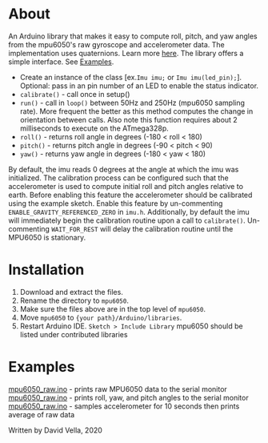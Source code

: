 # About

An Arduino library that makes it easy to compute roll, pitch, and yaw angles from the mpu6050's raw gyroscope and accelerometer data. The implementation uses quaternions. Learn more [here](https://ltu.diva-portal.org/smash/get/diva2:1010947/FULLTEXT01.pdf). The library offers a simple interface. See [Examples](#Examples).

- Create an instance of the class [ex.```Imu imu;``` or ```Imu imu(led_pin);```]. Optional: pass in an pin number of an LED to enable the status indicator.
- ```calibrate()``` - call once in setup()
- ```run()``` - call in ```loop()``` between 50Hz and 250Hz (mpu6050 sampling rate). More frequent the better as this method computes the change in orientation between calls. Also note this function requires about 2 milliseconds to execute on the ATmega328p.
- ```roll()``` - returns roll angle in degrees (-180 < roll < 180)
- ```pitch()``` - returns pitch angle in degrees (-90 < pitch < 90)
- ```yaw()``` - returns yaw angle in degrees (-180 < yaw < 180)

By default, the imu reads 0 degrees at the angle at which the imu was initialized. The calibration process can be configured such that the accelerometer is used to compute initial roll and pitch angles relative to earth. Before enabling this feature the accelerometer should be calibrated using the example sketch. Enable this feature by un-commenting ```ENABLE_GRAVITY_REFERENCED_ZERO``` in ```imu.h```. Additionally, by default the imu will immediately begin the calibration routine upon a call to ```calibrate()```. Un-commenting ```WAIT_FOR_REST``` will delay the calibration routine until the MPU6050 is stationary.

# Installation

1. Download and extract the files. 
2. Rename the directory to ```mpu6050```. 
3. Make sure the files above are in the top level of ```mpu6050```. 
4. Move ```mpu6050``` to ```{your path}/Arduino/libraries```.
5. Restart Arduino IDE. ```Sketch > Include Library``` mpu6050 should be listed under contributed libraries

# Examples

[mpu6050_raw.ino](https://github.com/David-Vella/mpu6050/tree/master/examples/mpu6050_raw/mpu6050_raw.ino) - prints raw MPU6050 data to the serial monitor  
[mpu6050_raw.ino](https://github.com/David-Vella/mpu6050/tree/master/examples/mpu6050_angles/mpu6050_angles.ino) - prints roll, yaw, and pitch angles to the serial monitor  
[mpu6050_raw.ino](https://github.com/David-Vella/mpu6050/tree/master/examples/mpu6050_calibrate/mpu6050_calibrate.ino) - samples accelerometer for 10 seconds then prints average of raw data 

Written by David Vella, 2020